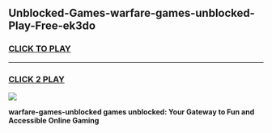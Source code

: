 
## Unblocked-Games-warfare-games-unblocked-Play-Free-ek3do
<h3>
<a href="https://premium76.site?title=warfare-games-unblocked&ref=18A1">CLICK TO PLAY</a></h3>
<hr>

<h3>
<a href="https://premium76.site?title=warfare-games-unblocked&ref=18A1">CLICK 2 PLAY</a>
  
</h3>

<a href="https://premium76.site?title=warfare-games-unblocked&ref=18A1"><img src="https://clearcache.store/games.png"></a>


**warfare-games-unblocked games unblocked: Your Gateway to Fun and Accessible Online Gaming**
